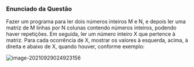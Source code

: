 ### Enunciado da Questão

Fazer um programa para ler dois números inteiros M e N, e depois ler uma matriz de M linhas por N colunas contendo números inteiros, podendo haver repetições. Em seguida, ler um número inteiro X que pertence à matriz. Para cada ocorrência de X, mostrar os valores à esquerda, acima, à direita e abaixo de X, quando houver, conforme exemplo:



![image-20210929024923156](C:\Users\thiel\AppData\Roaming\Typora\typora-user-images\image-20210929024923156.png)
